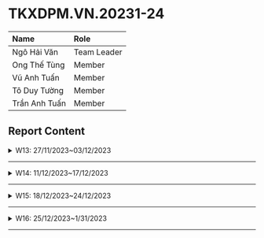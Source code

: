 # TKXDPM.VN.20231-24

| Name          | Role        |
|:--------------|:------------|
| Ngô Hải Văn   | Team Leader |
| Ong Thế Tùng  | Member      |
| Vũ Anh Tuấn   | Member      |
| Tô Duy Tường  | Member      |
| Trần Anh Tuấn | Member      |

## Report Content

<details>
  <summary>W13: 27/11/2023~03/12/2023 </summary>
<br>
<details>
<summary>Ngô Hải Văn</summary>
<br>

- Assigned tasks:
    - Đánh giá các mức độ Coupling cho từng class trong package subsystem và utils
    - Tối ưu code theo coupling (nếu cần thiết)
    - Clean code

- Implementation details:
    - Pull Request(s): https://github.com/hvan128/TKXDPM.KHMT.20231-24/pull/10
    - Specific implementation details:
        - Hầu hết các hàm đều là "Data Coupling"

</details>

<details>
<summary>Ong Thế Tùng</summary>
<br>

- Assigned tasks:
    - Task 1
    - Task 2
    - ...

- Implementation details:
    - Pull Request(s): [Attach links to your pull requests here. You can attach multiple pull requests]()
    - Specific implementation details:
        - Describe specific in detail what you did last week
        - You can attach images if you want

</details>

<details>
<summary>Tô Duy Tường</summary>
<br>

- Assigned tasks:
    - Đánh giá các mức độ Coupling cho từng class trong package controller
    - Tối ưu code theo coupling (nếu cần thiết)
    - Clean code

- Implementation details:
    - Pull Request(s): [Attach links to your pull requests here. You can attach multiple pull requests]()
    - Specific implementation details:
        - Các function đều thực hiện đúng chức năng, clear rõ ràng đạtg "Data Coupling"

</details>

<details>
<summary>Vũ Anh Tuấn</summary>
<br>

- Assigned tasks:
    - Task 1
    - Task 2
    - ...

- Implementation details:
    - Pull Request(s): [Attach links to your pull requests here. You can attach multiple pull requests]()
    - Specific implementation details:
        - Describe specific in detail what you did last week
        - You can attach images if you want

</details>

<details>
<summary>Trần Anh Tuấn</summary>
<br>

- Assigned tasks:
    - Task 1
    - Task 2
    - ...

- Implementation details:
    - Pull Request(s): [Attach links to your pull requests here. You can attach multiple pull requests]()
    - Specific implementation details:
        - Describe specific in detail what you did last week
        - You can attach images if you want

</details>



</details>

---

<details>
  <summary>W14: 11/12/2023~17/12/2023 </summary>
<br>
<details>
<summary>Ngô Hải Văn</summary>
<br>

- Assigned tasks:
    - Task 1
    - Task 2
    - ...

- Implementation details:
    - Pull Request(s): [Attach links to your pull requests here. You can attach multiple pull requests]()
    - Specific implementation details:
        - Describe specific in detail what you did last week
        - You can attach images if you want

</details>

<details>
<summary>Ong Thế Tùng</summary>
<br>

- Assigned tasks:
    - Task 1
    - Task 2
    - ...

- Implementation details:
    - Pull Request(s): [Attach links to your pull requests here. You can attach multiple pull requests]()
    - Specific implementation details:
        - Describe specific in detail what you did last week
        - You can attach images if you want

</details>

<details>
<summary>Tô Duy Tường</summary>
<br>

- Assigned tasks:
    - Task 1
    - Task 2
    - ...

- Implementation details:
    - Pull Request(s): [Attach links to your pull requests here. You can attach multiple pull requests]()
    - Specific implementation details:
        - Describe specific in detail what you did last week
        - You can attach images if you want

</details>

<details>
<summary>Vũ Anh Tuấn</summary>
<br>

- Assigned tasks:
    - Task 1
    - Task 2
    - ...

- Implementation details:
    - Pull Request(s): [Attach links to your pull requests here. You can attach multiple pull requests]()
    - Specific implementation details:
        - Describe specific in detail what you did last week
        - You can attach images if you want

</details>

<details>
<summary>Trần Anh Tuấn</summary>
<br>

- Assigned tasks:
    - Task 1
    - Task 2
    - ...

- Implementation details:
    - Pull Request(s): [Attach links to your pull requests here. You can attach multiple pull requests]()
    - Specific implementation details:
        - Describe specific in detail what you did last week
        - You can attach images if you want

</details>



</details>

---

<details>
  <summary>W15: 18/12/2023~24/12/2023 </summary>
<br>
<details>
<summary>Ngô Hải Văn</summary>
<br>

- Assigned tasks:
    - Task 1
    - Task 2
    - ...

- Implementation details:
    - Pull Request(s): [Attach links to your pull requests here. You can attach multiple pull requests]()
    - Specific implementation details:
        - Describe specific in detail what you did last week
        - You can attach images if you want

</details>

<details>
<summary>Ong Thế Tùng</summary>
<br>

- Assigned tasks:
    - Task 1
    - Task 2
    - ...

- Implementation details:
    - Pull Request(s): [Attach links to your pull requests here. You can attach multiple pull requests]()
    - Specific implementation details:
        - Describe specific in detail what you did last week
        - You can attach images if you want

</details>

<details>
<summary>Tô Duy Tường</summary>
<br>

- Assigned tasks:
    - Task 1
    - Task 2
    - ...

- Implementation details:
    - Pull Request(s): [Attach links to your pull requests here. You can attach multiple pull requests]()
    - Specific implementation details:
        - Describe specific in detail what you did last week
        - You can attach images if you want

</details>

<details>
<summary>Vũ Anh Tuấn</summary>
<br>

- Assigned tasks:
    - Task 1
    - Task 2
    - ...

- Implementation details:
    - Pull Request(s): [Attach links to your pull requests here. You can attach multiple pull requests]()
    - Specific implementation details:
        - Describe specific in detail what you did last week
        - You can attach images if you want

</details>

<details>
<summary>Trần Anh Tuấn</summary>
<br>

- Assigned tasks:
    - Task 1
    - Task 2
    - ...

- Implementation details:
    - Pull Request(s): [Attach links to your pull requests here. You can attach multiple pull requests]()
    - Specific implementation details:
        - Describe specific in detail what you did last week
        - You can attach images if you want

</details>



</details>

---

<details>
  <summary>W16: 25/12/2023~1/31/2023 </summary>
<br>
<details>
<summary>Ngô Hải Văn</summary>
<br>

- Assigned tasks:
    - Task 1
    - Task 2
    - ...

- Implementation details:
    - Pull Request(s): [Attach links to your pull requests here. You can attach multiple pull requests]()
    - Specific implementation details:
        - Describe specific in detail what you did last week
        - You can attach images if you want

</details>

<details>
<summary>Ong Thế Tùng</summary>
<br>

- Assigned tasks:
    - Task 1
    - Task 2
    - ...

- Implementation details:
    - Pull Request(s): [Attach links to your pull requests here. You can attach multiple pull requests]()
    - Specific implementation details:
        - Describe specific in detail what you did last week
        - You can attach images if you want

</details>

<details>
<summary>Tô Duy Tường</summary>
<br>

- Assigned tasks:
    - Task 1
    - Task 2
    - ...

- Implementation details:
    - Pull Request(s): [Attach links to your pull requests here. You can attach multiple pull requests]()
    - Specific implementation details:
        - Describe specific in detail what you did last week
        - You can attach images if you want

</details>

<details>
<summary>Vũ Anh Tuấn</summary>
<br>

- Assigned tasks:
    - Task 1
    - Task 2
    - ...

- Implementation details:
    - Pull Request(s): [Attach links to your pull requests here. You can attach multiple pull requests]()
    - Specific implementation details:
        - Describe specific in detail what you did last week
        - You can attach images if you want

</details>

<details>
<summary>Trần Anh Tuấn</summary>
<br>

- Assigned tasks:
    - Task 1
    - Task 2
    - ...

- Implementation details:
    - Pull Request(s): [Attach links to your pull requests here. You can attach multiple pull requests]()
    - Specific implementation details:
        - Describe specific in detail what you did last week
        - You can attach images if you want

</details>



</details>

---



